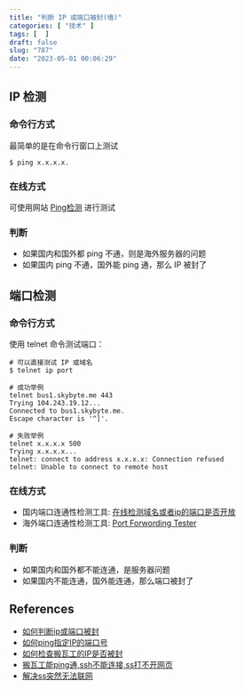 ```yaml
---
title: "判断 IP 或端口被封(墙)"
categories: [ "技术" ]
tags: [  ]
draft: false
slug: "787"
date: "2023-05-01 00:06:29"
---
```


## IP 检测

### 命令行方式

最简单的是在命令行窗口上测试

```
$ ping x.x.x.x.
```

### 在线方式

可使用网站 [Ping检测](http://ping.chinaz.com/) 进行测试

### 判断

* 如果国内和国外都 ping 不通，则是海外服务器的问题
* 如果国内 ping 不通，国外能 ping 通，那么 IP 被封了

## 端口检测

### 命令行方式

使用 telnet 命令测试端口：

```
# 可以直接测试 IP 或域名
$ telnet ip port

# 成功举例
telnet bus1.skybyte.me 443
Trying 104.243.19.12...
Connected to bus1.skybyte.me.
Escape character is '^]'.

# 失败举例
telnet x.x.x.x 500
Trying x.x.x.x...
telnet: connect to address x.x.x.x: Connection refused
telnet: Unable to connect to remote host
```

### 在线方式

* 国内端口连通性检测工具: [在线检测域名或者ip的端口是否开放](http://coolaf.com/tool/port)
* 海外端口连通性检测工具: [Port Forwording Tester](https://www.yougetsignal.com/tools/open-ports/)

### 判断

* 如果国内和国外都不能连通，是服务器问题
* 如果国内不能连通，国外能连通，那么端口被封了

## References

* [如何判断ip或端口被封](https://wall-guide.readthedocs.io/zh/latest/about/%E5%A6%82%E4%BD%95%E5%88%A4%E6%96%ADip%E6%88%96%E7%AB%AF%E5%8F%A3%E8%A2%AB%E5%B0%81/#_6)
* [如何ping指定IP的端口号](https://www.jianshu.com/p/fbdf744a3fbd)
* [如何检查搬瓦工的IP是否被封](https://www.bandwagonhost.net/769.html)
* [搬瓦工能ping通,ssh不能连接,ss打不开网页](https://www.liuchang.org/ban-wa-gong-neng-ping-tongssh-bu-neng-lian-jiess-da-bu-kai-wang-ye/)
* [解决ss突然无法联网](http://www.pianshen.com/article/6552251764/)

